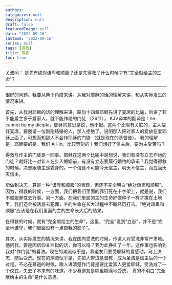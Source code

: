 ```yaml
---
authors:
categories: null
description: null
draft: false
featuredImage: null
date: "2022-09-16"
lastmod: "2022-09-16"
series: null
tags: [得救]
title: 得救
toc: true
---
```

关波问： 是先有绝对谦卑和顺服？还是先得救？什么时候才有‘’完全献给主的生命’？
<!--more-->
---

很好的问题。我要从两个角度来讲。从我对耶稣的话的理解来讲，和从实际发生的情况来讲。

首先，从我对耶稣的话的理解来讲。路加十四章耶稣先讲了宴席的比喻，后讲了若不能爱主多于爱家人，就不能作祂的门徒 （26节）， KJV译本的翻译是：he cannot be my diciple，耶稣的意思是说，他不配。这两个比喻有关联的，主人摆好宴席，要邀请一位刚刚结婚的人，那人拒绝了。说明那人把对家人的爱放在爱耶稣上面了，可想而知那人不会作耶稣的门徒 （就是现在的基督徒）。 我的理解是，耶稣要的是，我们 All-in。比较苛刻的！我们想好了信主后，要为主受苦吗？

得救与作主的门徒是一回事。耶稣在这两个比喻中是想说，我们有没有立志作祂的门徒？就好比一对新人在步入婚姻前，有没有立志要履行婚约的承诺？我觉得得救的时候，决志跟随主是委身的。一个信徒不可能今天信主，明天不信主，而应当天天信主。

能做到决志，算是一种“谦卑和顺服”的表现，但还不完全明白“绝对谦卑和顺服”。因为，得救的时候，一方面，我们把我们里面的罪钉死在十字架上，就是说，我们不顺服罪性去行事。另一方面，在我们里面的主的生命好像种子一样才撒在土地里，我们还会被诱惑去犯罪，主的生命在长大过程中不断经历打击。“绝对谦卑和顺服”应该是在我们里面的主的生命长大后的结果。

在得救的时候，就有“完全献给主的生命”，这里，“完全”说到“立志”，并不是“完全地谦卑，我们里面没有一点自我的影子”。

其次，从实际发生的情况来讲。我在国内受洗的时候，传道人对受洗非常严肃地。他问我，要是因信仰关监狱的话，你可以吗？我为此挣扎了一年。这件事也影响到我对“作门徒”的看法。现在的潮流似乎是，慕道友只要受耶稣的爱感动，马上决志，随后受洗。现在的潮流似乎是，先把人带进基督教，成为圣洁是信主后的一个过程。不必在慕道的时候，跟人讲清楚作门徒是要比爱家人更爱耶稣。受洗成了一个仪式，失去了本来有的味道。不少慕道友是糊里糊涂地受洗， 真的不明白“完全献给主的生命”是什么意思。

